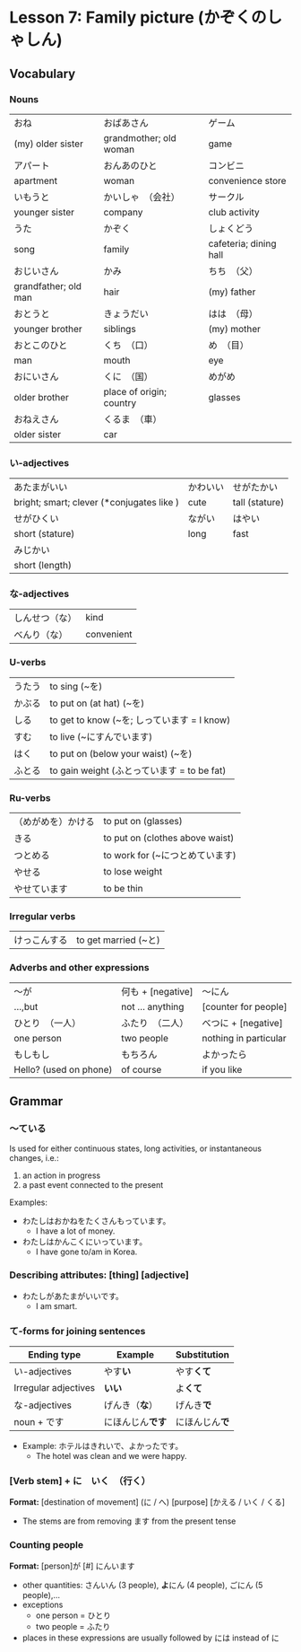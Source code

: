 # Lesson 7: Family picture (かぞくのしゃしん)

## Vocabulary

### Nouns

|                      |                          |                        |
| -------------------- | ------------------------ | ---------------------- |
| おね                 | おばあさん               | ゲーム                 |
| (my) older sister    | grandmother; old woman   | game                   |
| アパート             | おんあのひと             | コンビニ               |
| apartment            | woman                    | convenience store      |
| いもうと             | かいしゃ　（会社）       | サークル               |
| younger sister       | company                  | club activity          |
| うた                 | かぞく                   | しょくどう             |
| song                 | family                   | cafeteria; dining hall |
| おじいさん           | かみ                     | ちち　（父）           |
| grandfather; old man | hair                     | (my) father            |
| おとうと             | きょうだい               | はは　（母）           |
| younger brother      | siblings                 | (my) mother            |
| おとこのひと         | くち　（口）             | め　（目）             |
| man                  | mouth                    | eye                    |
| おにいさん           | くに　（国）             | めがめ                 |
| older brother        | place of origin; country | glasses                |
| おねえさん           | くるま　（車）           |                        |
| older sister         | car                      |                        |

### い-adjectives

|                                           |          |                |
| ----------------------------------------- | -------- | -------------- |
| あたまがいい                              | かわいい | せがたかい     |
| bright; smart; clever (*conjugates like ) | cute     | tall (stature) |
| せがひくい                                | ながい   | はやい         |
| short (stature)                           | long     | fast           |
| みじかい                                  |          |                |
| short (length)                            |          |                |

### な-adjectives

|                |            |
| -------------- | ---------- |
| しんせつ（な） | kind       |
| べんり（な）   | convenient |

### U-verbs

|        |                                             |
| ------ | ------------------------------------------- |
| うたう | to sing (~を)                               |
| かぶる | to put on (at hat) (~を)                    |
| しる   | to get to know (~を; しっています = I know) |
| すむ   | to live (~にすんでいます)                   |
| はく   | to put on (below your waist) (~を)          |
| ふとる | to gain weight (ふとっています = to be fat) |

### Ru-verbs

|                    |                                 |
| ------------------ | ------------------------------- |
| （めがめを）かける | to put on (glasses)             |
| きる               | to put on (clothes above waist) |
| つとめる           | to work for (~につとめています) |
| やせる             | to lose weight                  |
| やせています       | to be thin                      |

### Irregular verbs

|              |                      |
| ------------ | -------------------- |
| けっこんする | to get married (~と) |

### Adverbs and other expressions

|                        |                   |                       |
| ---------------------- | ----------------- | --------------------- |
| 〜が                   | 何も + [negative] | 〜にん                |
| …,but                  | not … anything    | [counter for people]  |
| ひとり　（一人）       | ふたり　（二人）  | べつに + [negative]   |
| one person             | two people        | nothing in particular |
| もしもし               | もちろん          | よかったら            |
| Hello? (used on phone) | of course         | if you like           |

## Grammar

### 〜ている

Is used for either continuous states, long activities, or instantaneous changes, i.e.:

1. an action in progress
2. a past event connected to the present

Examples:

* わたしはおかねをたくさんもっています。
  * I have a lot of money.
* わたしはかんこくにいっています。
  * I have gone to/am in Korea.

### Describing attributes: [thing] [adjective]

* わたしがあたまがいいです。
  * I am smart.

### て-forms for joining sentences

| Ending type          | Example            | Substitution     |
| -------------------- | ------------------ | ---------------- |
| い-adjectives        | やす**い**         | やす**くて**     |
| Irregular adjectives | **いい**           | よ**くて**       |
| な-adjectives        | げんき（**な**）   | げんき**で**     |
| noun + です          | にほんじん**です** | にほんじん**で** |

* Example: ホテルはきれいで、よかったです。
  * The hotel was clean and we were happy.

### [Verb stem] + に　いく　（行く）

**Format:** [destination of movement] (に / へ) [purpose] [かえる / いく / くる]

* The stems are from removing ます from the present tense

### Counting people

**Format:** [person]が [#] にんいます

* other quantities: さんいん (3 people), **よ**にん (4 people), ごにん (5 people),…
* exceptions
  * one person = ひとり
  * two people = ふたり
* places in these expressions are usually followed by には instead of に

